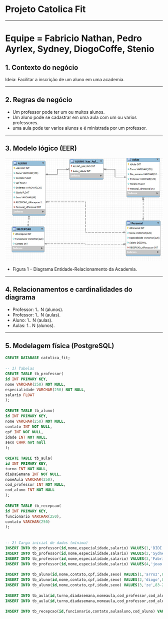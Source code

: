 # Projeto Catolica Fit
---
# Equipe = Fabricio Nathan, Pedro Ayrlex, Sydney, DiogoCoffe, Stenio

## 1. Contexto do negócio
Ideia: Facilitar a inscrição  de um aluno em uma academia.

---

## 2. Regras de negócio
- Um professor pode ter um ou muitos alunos.
- Um aluno pode se cadastrar em uma aula com um ou varios professores.
- uma aula pode ter varios alunos e é ministrada por um professor.
---

## 3. Modelo lógico (EER)
![Diagrama do Modelo Lógico](public/image.png)

- Figura 1 – Diagrama Entidade-Relacionamento da Academia.
---

## 4. Relacionamentos e cardinalidades do diagrama

- Professor:  1.. N (alunos).
- Professor: 1.. N (aulas).
- Aluno: 1.. N (aulas).
- Aulas: 1.. N (alunos).
---

## 5. Modelagem física (PostgreSQL)
```SQL
CREATE DATABASE catolica_fit;

-- 1) Tabelas
CREATE TABLE tb_professor(
id INT PRIMARY KEY,
nome VARCHAR(250) NOT NULL,
especialidade VARCHAR(250) NOT NULL,
salario FLOAT
);

CREATE TABLE tb_aluno(
id INT PRIMARY KEY,
nome VARCHAR(250) NOT NULL,
contato INT NOT NULL,
cpf INT NOT NULL,
idade INT NOT NULL,
sexo CHAR not null
);

CREATE TABLE tb_aula(
id INT PRIMARY KEY,
turno INT NOT NULL,
diaDaSemana INT NOT NULL,
nomeAula VARCHAR(250),
cod_professor INT NOT NULL,
cod_aluno INT NOT NULL
);

CREATE TABLE tb_recepcao(
id INT PRIMARY KEY,
funcionario VARCHAR(250),
contato VARCHAR(250)
);


-- 2) Carga inicial de dados (mínima)
INSERT INTO tb_professor(id,nome,especialidade,salario) VALUES(1,'DIDI','MUSCULACAO',2000);
INSERT INTO tb_professor(id,nome,especialidade,salario) VALUES(2,'Sydney','Danca',10000);
INSERT INTO tb_professor(id,nome,especialidade,salario) VALUES(3,'Fabricio','natacao',7000);
INSERT INTO tb_professor(id,nome,especialidade,salario) VALUES(4,'joao','crossfit',5000);

INSERT INTO tb_aluno(id,nome,contato,cpf,idade,sexo) VALUES(1,'arroz',83-0000000,1982773827-90,20,'M');
INSERT INTO tb_aluno(id,nome,contato,cpf,idade,sexo) VALUES(2,'diogo',83-1111111,1982773827-90,30,'M');
INSERT INTO tb_aluno(id,nome,contato,cpf,idade,sexo) VALUES(3,'ze',83-2222222,1982773827-90,40,'M');

INSERT INTO tb_aula(id,turno,diadasemana,nomeaula,cod_professor,cod_aluno) VALUES (1,'noite','quarta-feira','musculacao',1,1);
INSERT INTO tb_aula(id,turno,diadasemana,nomeaula,cod_professor,cod_aluno) VALUES (2,'noite','sexta-feira','danca',2,1);

INSERT INTO tb_recepcao(id,funcionario,contato,aulaaluno,cod_aluno) VALUES (1,'julia',830000000,'muculacao',2);